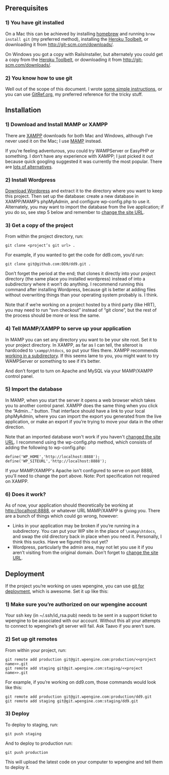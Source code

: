 Prerequisites
-------------

### 1) You have git installed

On a Mac this can be achieved by installing [homebrew](http://mxcl.github.com/homebrew/) and running `brew install git` (my preferred method), installing the [Heroku Toolbelt](https://toolbelt.heroku.com), or downloading it from <http://git-scm.com/downloads/>.

On Windows you got a copy with RailsInstaller, but alternately you could get a copy from the [Heroku Toolbelt](https://toolbelt.heroku.com), or downloading it from <http://git-scm.com/downloads/>.

### 2) You know how to use git

Well out of the scope of this document. I wrote [some simple instructions](http://dd9.com/2012/07/git-primer/), or you can use [GitRef.org](http://gitref.org/index.html), my preferred reference for the tricky stuff.

Installation
------------

### 1) Download and Install MAMP or XAMPP

There are [XAMPP](http://www.apachefriends.org/en/xampp-windows.html#641) downloads for both Mac and Windows, although I’ve never used it on the Mac; I use [MAMP](http://www.mamp.info/en/index.html) instead.

If you’re feeling adventurous, you could try WAMPServer or EasyPHP or something. I don’t have any experience with XAMPP; I just picked it out because quick googling suggested it was currently the most popular. There are [lots of alternatives](http://en.wikipedia.org/wiki/Comparison_of_WAMPs).

### 2) Install Wordpress

[Download Wordpress](http://wordpress.org/download/) and extract it to the directory where you want to keep this project. Then set up the database: create a new database in XAMPP/MAMP’s phpMyAdmin, and configure wp-config.php to use it. Alternately, you may want to import the database from the live application; if you do so, see step 5 below and remember to [change the site URL](http://codex.wordpress.org/Changing_The_Site_URL).

### 3) Get a copy of the project

From within the project directory, run:

`git clone <project’s git url> .`

For example, if you wanted to get the code for dd9.com, you’d run:

`git clone git@github.com:DD9/dd9.git .`

Don’t forget the period at the end; that clones it directly into your project directory (the same place you installed wordpress) instead of into a subdirectory where it won’t do anything. I recommend running this command after installing Wordpress, because git is better at adding files without overwriting things than your operating system probably is. I think.

Note that if we’re working on a project hosted by a third party (like HRT), you may need to run “svn checkout” instead of “git clone”, but the rest of the process should be more or less the same.

### 4) Tell MAMP/XAMPP to serve up your application

In MAMP you can set any directory you want to be your site root. Set it to your project directory. In XAMPP, as far as I can tell, the siteroot is hardcoded to `\xampp\htdocs`, so put your files there. XAMPP recommends [working in a subdirectory](http://www.apachefriends.org/en/xampp-windows.html#1168). If this seems lame to you, you might want to try WAMPServer or something to see if it’s better.

And don’t forget to turn on Apache and MySQL via your MAMP/XAMPP control panel.

### 5) Import the database

In MAMP, when you start the server it opens a web browser which takes you to another control panel. XAMPP does the same thing when you click the “Admin...” button. That interface should have a link to your local phpMyAdmin, where you can import the export you generated from the live application, or make an export if you’re trying to move your data in the other direction.

Note that an imported database won't work if you haven't [changed the site URL](http://codex.wordpress.org/Changing_The_Site_URL). I recommend using the wp-config.php method, which consists of adding the following to wp-config.php:

`define('WP_HOME','http://localhost:8888');`  
`define('WP_SITEURL','http://localhost:8888');`

If your MAMP/XAMPP's Apache isn't configured to serve on port 8888, you'll need to change the port above.
Note: Port specification not required on XAMPP.

### 6) Does it work?

As of now, your application should theoretically be working at <http://localhost:8888>, or whatever URL MAMP/XAMPP is giving you. There are a bunch of things which could go wrong, however:

- Links in your application may be broken if you’re running in a subdirectory. You can put your WP site in the place of `\xampp\htdocs`, and swap the old directory back in place when you need it. Personally, I think this sucks. Have we figured this out yet?
- Wordpress, particularly the admin area, may not let you use it if you aren’t visiting from the original domain. Don't forget to [change the site URL](http://codex.wordpress.org/Changing_The_Site_URL).

Deployment
----------

If the project you’re working on uses wpengine, you can use [git for deployment](http://git.wpengine.com/getting-started/), which is awesome. Set it up like this:

### 1) Make sure you’re authorized on our wpengine account

Your ssh key (in ~/.ssh/id_rsa.pub) needs to be sent in a support ticket to wpengine to be associated with our account. Without this all your attempts to connect to wpengine’s git server will fail. Ask Taavo if you aren't sure.

### 2) Set up git remotes

From within your project, run:

`git remote add production git@git.wpengine.com:production/<<project name>>.git`  
`git remote add staging git@git.wpengine.com:staging/<<project name>>.git`

For example, if you’re working on dd9.com, those commands would look like this:

`git remote add production git@git.wpengine.com:production/dd9.git`  
`git remote add staging git@git.wpengine.com:staging/dd9.git`

### 3) Deploy

To deploy to staging, run:

`git push staging`

And to deploy to production run:

`git push production`

This will upload the latest code on your computer to wpengine and tell them to deploy it.